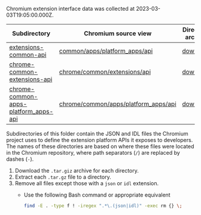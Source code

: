 Chromium extension interface data was collected at 2023-03-03T19:05:00.000Z.

| Subdirectory | Chromium source view | Directory archive |
| --- | --- | --- |
[extensions-common-api](extensions-common-api) | [common/apps/platform_apps/api](https://source.chromium.org/chromium/chromium/src/+/main:extensions/common/api/) | [download](https://chromium.googlesource.com/chromium/src/+archive/HEAD/extensions/common/api.tar.gz) |
[chrome-common-extensions-api](chrome-common-extensions-api) | [chrome/common/extensions/api](https://source.chromium.org/chromium/chromium/src/+/main:chrome/common/extensions/api) | [download](https://chromium.googlesource.com/chromium/src/+archive/HEAD/chrome/common/extensions/api.tar.gz) |
[chrome-common-apps-platform_apps-api](chrome-common-apps-platform_apps-api) | [chrome/common/apps/platform_apps/api](https://source.chromium.org/chromium/chromium/src/+/main:chrome/common/apps/platform_apps/api/) | [download](https://chromium.googlesource.com/chromium/src/+archive/HEAD/chrome/common/apps/platform_apps/api.tar.gz) |

Subdirectories of this folder contain the JSON and IDL files the Chromium project uses to define the extension platform APIs it exposes to developers. The names of these directories are based on where these files were located in the Chromium repository, where path separators (`/`) are replaced by dashes (`-`).

1. Download the `.tar.giz` archive for each directory.
2. Extract each `.tar.gz` file to a directory.
3. Remove all files except those with a `json` or `idl` extension.
    * Use the following Bash command or appropriate equivalent

      ```bash
      find -E . -type f ! -iregex ".*\.(json|idl)" -exec rm {} \;
      ```

